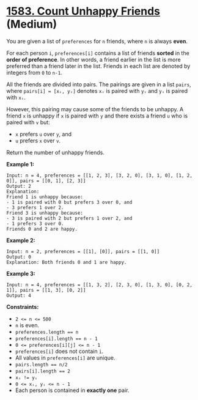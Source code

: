 # [1583. Count Unhappy Friends][link] (Medium)

[link]: https://leetcode.com/problems/count-unhappy-friends/

You are given a list of `preferences` for `n` friends, where `n` is always **even**.

For each person `i`, `preferences[i]` contains a list of friends **sorted** in the **order of
preference**. In other words, a friend earlier in the list is more preferred than a friend later in
the list. Friends in each list are denoted by integers from `0` to `n-1`.

All the friends are divided into pairs. The pairings are given in a list `pairs`, where `pairs[i] =
[xᵢ, yᵢ]` denotes `xᵢ` is paired with `yᵢ` and `yᵢ` is paired with `xᵢ`.

However, this pairing may cause some of the friends to be unhappy. A friend `x` is unhappy if `x` is
paired with `y` and there exists a friend `u` who is paired with `v` but:

- `x` prefers `u` over `y`, and
- `u` prefers `x` over `v`.

Return the number of unhappy friends.

**Example 1:**

```
Input: n = 4, preferences = [[1, 2, 3], [3, 2, 0], [3, 1, 0], [1, 2, 0]], pairs = [[0, 1], [2, 3]]
Output: 2
Explanation:
Friend 1 is unhappy because:
- 1 is paired with 0 but prefers 3 over 0, and
- 3 prefers 1 over 2.
Friend 3 is unhappy because:
- 3 is paired with 2 but prefers 1 over 2, and
- 1 prefers 3 over 0.
Friends 0 and 2 are happy.
```

**Example 2:**

```
Input: n = 2, preferences = [[1], [0]], pairs = [[1, 0]]
Output: 0
Explanation: Both friends 0 and 1 are happy.
```

**Example 3:**

```
Input: n = 4, preferences = [[1, 3, 2], [2, 3, 0], [1, 3, 0], [0, 2, 1]], pairs = [[1, 3], [0, 2]]
Output: 4
```

**Constraints:**

- `2 <= n <= 500`
- `n` is even.
- `preferences.length == n`
- `preferences[i].length == n - 1`
- `0 <= preferences[i][j] <= n - 1`
- `preferences[i]` does not contain `i`.
- All values in `preferences[i]` are unique.
- `pairs.length == n/2`
- `pairs[i].length == 2`
- `xᵢ != yᵢ`
- `0 <= xᵢ, yᵢ <= n - 1`
- Each person is contained in **exactly one** pair.
